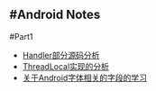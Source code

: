 #Android Notes
-----
#Part1
* [Handler部分源码分析](https://github.com/getletCodes/AndroidNotes/blob/master/part1/Handler源码分析.md)
* [ThreadLocal实现的分析](https://github.com/getletCodes/AndroidNotes/blob/master/part1/TheadLocal实现分析.md)
* [关于Android字体相关的字段的学习](https://github.com/getletCodes/AndroidNotes/blob/master/part1/Android字符的尺寸的详解.md)
